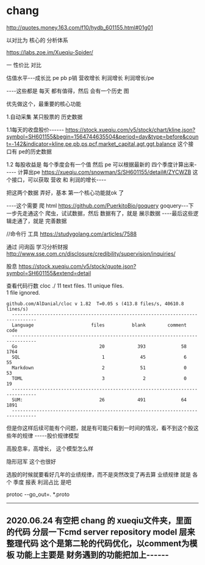 # chang

http://quotes.money.163.com/f10/hydb_601155.html#01g01

以对比为 核心的 分析体系


https://labs.zoe.im/Xueqiu-Spider/ 


一 性价比 对比


估值水平---成长比
pe  pb  p销   营收增长 利润增长   利润增长/pe

----这些都是 每天 都有值得，然后 会有一个历史 图

优先做这个，最重要的核心功能




1.自动采集 某只股票的 历史数据

1.1每天的收盘股价------
https://stock.xueqiu.com/v5/stock/chart/kline.json?symbol=SH601155&begin=1564744635504&period=day&type=before&count=-142&indicator=kline,pe,pb,ps,pcf,market_capital,agt,ggt,balance
这个接口有 pe的历史数据


1.2 每股收益是 每个季度会有一个值
然后 pe 可以根据最新的 四个季度计算出来-----
计算出pe
https://xueqiu.com/snowman/S/SH601155/detail#/ZYCWZB
这个接口，可以获取 营收 和 利润的增长----

把这两个数据 弄好，基本 第一个核心功能就ok 了

----这个需要 爬 html  https://github.com/PuerkitoBio/goquery 
goquery---下一步先走通这个 爬虫，试试数据，然后 数据有了，就是 
展示数据
----最后这些逻辑走通了，就是 
完善数据



//命令行 工具
https://studygolang.com/articles/7588



通过 问询函  学习分析财报
http://www.sse.com.cn/disclosure/credibility/supervision/inquiries/



股息
https://stock.xueqiu.com/v5/stock/quote.json?symbol=SH601155&extend=detail



查看代码行数
cloc ./
      11 text files.
      11 unique files.                              
       1 file ignored.

    github.com/AlDanial/cloc v 1.82  T=0.05 s (413.8 files/s, 40610.8 lines/s)
      -------------------------------------------------------------------------------
      Language                     files          blank        comment           code
      -------------------------------------------------------------------------------
      Go                              20            393             58           1764
      SQL                              1             45              6             55
      Markdown                         2             51              0             53
      TOML                             3              2              0             19
      -------------------------------------------------------------------------------
      SUM:                            26            491             64           1891
      -------------------------------------------------------------------------------








但是你这样后续可能有个问题，就是有可能只看到一时间的情况，看不到这个股这些年的规律
-----股价规律模型

高股息率，高增长， 这个模型怎么样

隐形冠军  这个也很好



选股的时候就要看好几年的业绩规律，而不是突然改变了再去算
业绩规律 就是 各个 季度 报表 利润占比 是吧



protoc --go_out=. *.proto

-----------
2020.06.24
有空把 chang 的 xueqiu文件夹，里面的代码 分层一下cmd server repository model 层来 整理代码
这个是第二轮的代码优化，以comment为模板
功能上主要是 财务遇到的功能把加上------
-----------